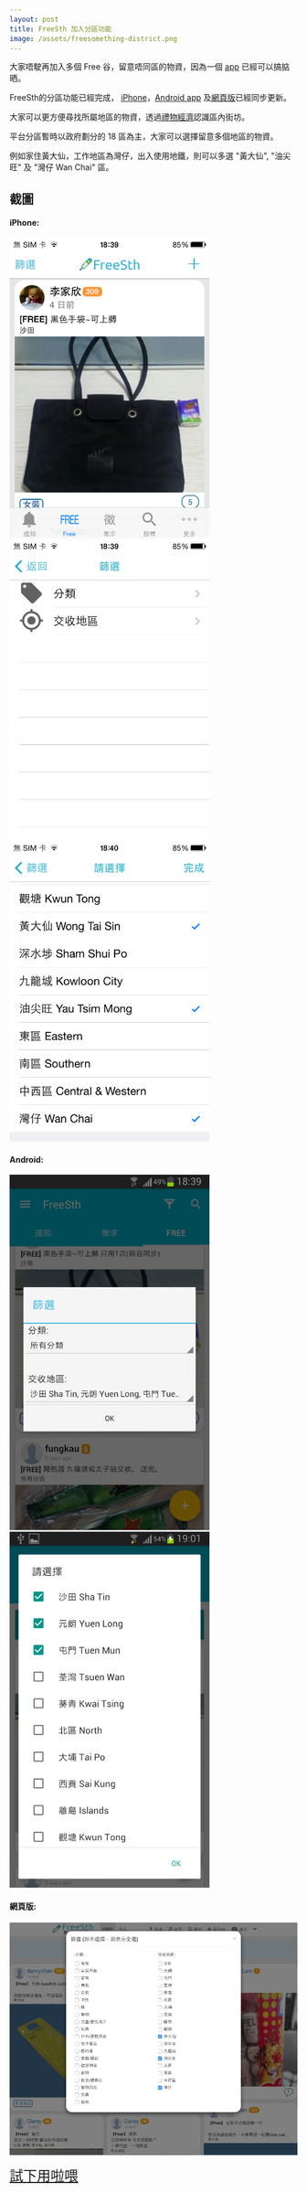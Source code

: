 ```yaml
---
layout: post
title: FreeSth 加入分區功能
image: /assets/freesomething-district.png
---
```


大家唔駛再加入多個 Free 谷，留意唔同區的物資，因為一個 [app](http://www.freesth.com/app.html) 已經可以搞掂晒。

FreeSth的分區功能已經完成， [iPhone](https://itunes.apple.com/us/app/freesth/id1073057388?mt=8)，[Android app](https://play.google.com/store/apps/details?id=com.freesth.com) 及[網頁版](https://www,freesth,com)已經同步更新。

大家可以更方便尋找所屬地區的物資，透過[禮物經濟](http://blog.freesth.com/gift-economy/)認識區內街坊。

平台分區暫時以政府劃分的 18 區為主，大家可以選擇留意多個地區的物資。

例如家住黃大仙，工作地區為灣仔，出入使用地鐵，則可以多選 "黃大仙", "油尖旺" 及 "灣仔 Wan Chai" 區。

## 截圖

#### iPhone:

<img src="/assets/iphone-districts1.png" alt="FreeSth iPhone app Districts" style="max-width: 350px;"/>
<img src="/assets/iphone-districts2.png" alt="FreeSth iPhone app Districts" style="max-width: 350px;"/>
<img src="/assets/iphone-districts3.png" alt="FreeSth iPhone app Districts" style="max-width: 350px;"/>

#### Android:

<img src="/assets/android-district.png" alt="FreeSth Android app Districts" style="max-width: 350px;"/>
<img src="/assets/android-district2.png" alt="FreeSth Android app Districts" style="max-width: 350px;"/>

#### 網頁版:

![alt text](/assets/web-district.png "FreeSth Website Districts")

<a style="font-size:24px;" href="http://www.freesth.com/app.html">試下用啦喂</a>